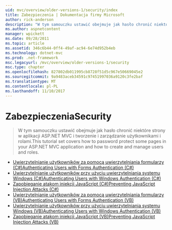 ```yaml
---
uid: mvc/overview/older-versions-1/security/index
title: Zabezpieczenia | Dokumentacja firmy Microsoft
author: rick-anderson
description: "W tym samouczku ustawić obejmuje jak hasło chronić niektóre strony w aplikacji ASP.NET MVC i tworzenie i zarządzanie użytkownikami i rolami."
ms.author: aspnetcontent
manager: wpickett
ms.date: 09/28/2011
ms.topic: article
ms.assetid: 346c6b44-0ff4-49af-ac94-6e74d952b4eb
ms.technology: dotnet-mvc
ms.prod: .net-framework
msc.legacyurl: /mvc/overview/older-versions-1/security
msc.type: chapter
ms.openlocfilehash: 827802db011995cb8728f51d5c967e50669045e2
ms.sourcegitcommit: 9a9483aceb34591c97451997036a9120c3fe2baf
ms.translationtype: MT
ms.contentlocale: pl-PL
ms.lasthandoff: 11/10/2017
---
```

<a name="security"></a><span data-ttu-id="0c912-103">Zabezpieczenia</span><span class="sxs-lookup"><span data-stu-id="0c912-103">Security</span></span>
====================
> <span data-ttu-id="0c912-104">W tym samouczku ustawić obejmuje jak hasło chronić niektóre strony w aplikacji ASP.NET MVC i tworzenie i zarządzanie użytkownikami i rolami.</span><span class="sxs-lookup"><span data-stu-id="0c912-104">This tutorial set covers how to password protect some pages in your ASP.NET MVC application and how to create and manage users and roles.</span></span>


- [<span data-ttu-id="0c912-105">Uwierzytelnianie użytkowników za pomocą uwierzytelniania formularzy (C#)</span><span class="sxs-lookup"><span data-stu-id="0c912-105">Authenticating Users with Forms Authentication (C#)</span></span>](authenticating-users-with-forms-authentication-cs.md)
- [<span data-ttu-id="0c912-106">Uwierzytelnianie użytkowników przy użyciu uwierzytelniania systemu Windows (C#)</span><span class="sxs-lookup"><span data-stu-id="0c912-106">Authenticating Users with Windows Authentication (C#)</span></span>](authenticating-users-with-windows-authentication-cs.md)
- [<span data-ttu-id="0c912-107">Zapobieganie atakom iniekcji JavaScript (C#)</span><span class="sxs-lookup"><span data-stu-id="0c912-107">Preventing JavaScript Injection Attacks (C#)</span></span>](preventing-javascript-injection-attacks-cs.md)
- [<span data-ttu-id="0c912-108">Uwierzytelnianie użytkowników za pomocą uwierzytelniania formularzy (VB)</span><span class="sxs-lookup"><span data-stu-id="0c912-108">Authenticating Users with Forms Authentication (VB)</span></span>](authenticating-users-with-forms-authentication-vb.md)
- [<span data-ttu-id="0c912-109">Uwierzytelnianie użytkowników przy użyciu uwierzytelniania systemu Windows (VB)</span><span class="sxs-lookup"><span data-stu-id="0c912-109">Authenticating Users with Windows Authentication (VB)</span></span>](authenticating-users-with-windows-authentication-vb.md)
- [<span data-ttu-id="0c912-110">Zapobieganie atakom iniekcji JavaScript (VB)</span><span class="sxs-lookup"><span data-stu-id="0c912-110">Preventing JavaScript Injection Attacks (VB)</span></span>](preventing-javascript-injection-attacks-vb.md)

